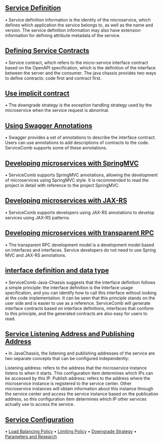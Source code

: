 ## [Service Definition](/build-provider/definition/service-definition.html)
• Service definition information is the identity of the microservice, which defines which application the service belongs to, as well as the name and version. The service definition information may also have extension information for defining attribute metadata of the service.
 

## [Defining Service Contracts](/build-provider/define-contract.html)
• Service contract, which refers to the micro-service interface contract based on the OpenAPI specification, which is the definition of the interface between the server and the consumer. The java chassis provides two ways to define contracts: code first and contract first.


## [Use implicit contract](/build-provider/code-first.html)
• The downgrade strategy is the exception handling strategy used by the microservice when the service request is abnormal.


## [Using Swagger Annotations](/build-provider/swagger-annotation.html)
• Swagger provides a set of annotations to describe the interface contract. Users can use annotations to add descriptions of contracts to the code. ServiceComb supports some of these annotations.


## [Developing microservices with SpringMVC](/build-provider/springmvc.html)
• ServiceComb supports SpringMVC annotations, allowing the development of microservices using SpringMVC style. It is recommended to read the project in detail with reference to the project SpringMVC.

## [Developing microservices with JAX-RS](/build-provider/jaxrs.html)
• ServiceComb supports developers using JAX-RS annotations to develop services using JAX-RS patterns.

## [Developing microservices with transparent RPC](/build-provider/transparent-rpc.html)
• The transparent RPC development model is a development model based on interfaces and interfaces. Service developers do not need to use Spring MVC and JAX-RS annotations.

## [interface definition and data type](/build-provider/swagger-annotation.html)
• ServiceComb-Java-Chassis suggests that the interface definition follows a simple principle: the interface definition is the interface usage specification, and you can identify how to call this interface without looking at the code implementation. It can be seen that this principle stands on the user side and is easier to use as a reference. ServiceComb will generate interface contracts based on interface definitions, interfaces that conform to this principle, and the generated contracts are also easy for users to read.

## [Service Listening Address and Publishing Address](/build-provider/listen-address-and-publish-address.html)
• In JavaChassis, the listening and publishing addresses of the service are two separate concepts that can be configured independently:

Listening address: refers to the address that the microservice instance listens to when it starts. This configuration item determines which IPs can be accessed by this IP.
Publish address: refers to the address where the microservice instance is registered to the service center. Other microservice instances will obtain information about this instance through the service center and access the service instance based on the publication address, so this configuration item determines which IP other services actually use to access the service.

## [Service Configuration](/build-provider/service-configuration.html)

• [Load Balancing Policy](/build-provider/configuration/lb-strategy.html)
• [Limiting Policy](/build-provider/configuration/ratelimite-strategy.html)
• [Downgrade Strategy](/build-provider/configuration/downgrade-strategy.html)
• [Parameters and Research](/build-provider/configuration/parameter-validator.html)